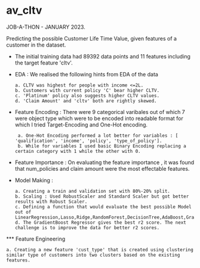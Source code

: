 # av_cltv

JOB-A-THON - JANUARY 2023.

Predicting the possible Customer Life Time Value, given features of a customer in the dataset.

* The initial training data had 89392 data points and 11 features including the target feature 'cltv'.
*  EDA : We realised the following hints from EDA of the data 
 
       a. CLTV was highest for people with income <=2L.
       b. Customers with current policy 'C' bear higher CLTV.
       c. 'Platinum' policy also suggests higher CLTV values.
       d. 'Claim Amount' and 'cltv' both are rightly skewed.
       
* Feature Encoding : There were 9 categorical varibales out of which 7 were object type which were to be encoded into readable format for which I tried Target-Encoding and One-Hot encoding.

       a. One-Hot Encoding performed a lot better for variables : [ 'qualification', 'income', 'policy', 'type_of_policy']. 
       b. While for variables I used basic Binary Encoding replacing a certain category with 1 while the other with 0.

* Feature Importance : On evaluating the feature importance , it was found that num_policies and claim amount were the most effectable features.
* Model Making : 

      a. Creating a train and validation set with 80%-20% split.
      b. Scaling : Used RobustScaler and Standard Scaler but got better results with Robust Scaler.
      c. Defining a function that would evaluate the best possible Model out of LinearRegression,Lasso,Ridge,RandomForest,DecisionTree,AdaBoost,GradientBoost,CatBoost.
      d. The GradientBoost Regressor gives the best r2 score. The next challenge is to improve the data for better r2 scores.
 
 *** Feature Engineering
 
    a. Creating a new feature 'cust_type' that is created using clustering similar type of customers into two clusters based on the existing features.

